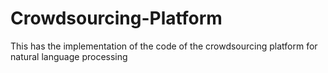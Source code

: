 # Crowdsourcing-Platform
This has the implementation of the code of the crowdsourcing platform for natural language processing 
